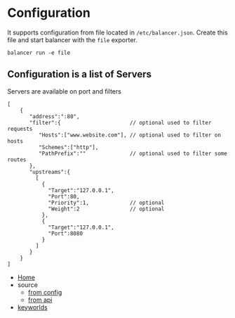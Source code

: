 # Configuration

It supports configuration from file located in
`/etc/balancer.json`.  Create this file and
start balancer with the `file` exporter.

```
balancer run -e file
```

## Configuration is a list of Servers
Servers are available on port and filters
```
[
    {
       "address":":80",
       "filter":{                      // optional used to filter requests
          "Hosts":["www.website.com"], // optional used to filter on hosts
          "Schemes":["http"],
          "PathPrefix":""              // optional used to filter some routes
       },
       "upstreams":{
         [
           {
             "Target":"127.0.0.1",
             "Port":80,
             "Priority":1,             // optional
             "Weight":2                // optional
           },
           {
             "Target":"127.0.0.1",
             "Port":8080
           }
         ]
       }
    }
]
```

* [Home](/docs/index.md)
* source
    * [from config](/docs/config.md)
    * [from api](/docs/api.md)
* [keyworlds](/docs/keyworlds.md)
